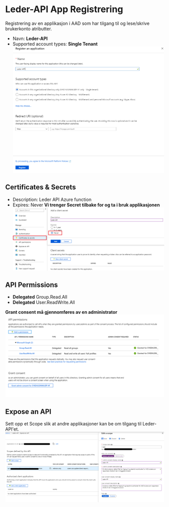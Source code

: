 # Leder-API App Registrering

Registrering av en applikasjon i AAD som har tilgang til og lese/skrive brukerkonto atributter.

* Navn: **Leder-API**
* Supported account types: **Single Tenant**
![Navigate to deployment center](/docs/img/Leder-API-Steg1.png)     


## Certificates & Secrets
* Description: Leder API Azure function 
* Expires: Never
**Vi trenger Secret tilbake for og ta i bruk applikasjonen**
![Navigate to deployment center](/docs/img/generateSecret.png)  

## API Permissions
* **Delegated** Group.Read.All
* **Delegated** User.ReadWrite.All

**Grant consent må gjennomføres av en administrator**
![Navigate to deployment center](/docs/img/Leder-API-Steg3.png)  


## Expose an API
Sett opp et Scope slik at andre applikasjoner kan be om tilgang til Leder-API'et.
![Navigate to deployment center](/docs/img/Leder-API-Steg4.png)


